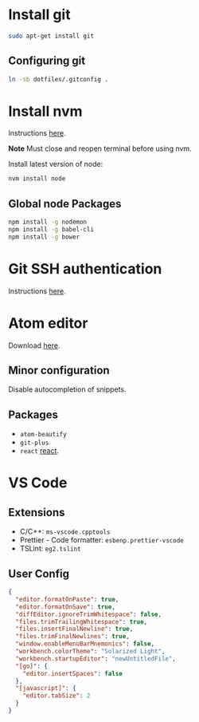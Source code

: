 # Install git

```sh
sudo apt-get install git
```

## Configuring git

```sh
ln -sb dotfiles/.gitconfig .
```

# Install nvm

Instructions [here](https://github.com/creationix/nvm).

**Note** Must close and reopen terminal before using nvm.

Install latest version of node:

```sh
nvm install node
```

## Global node Packages

```sh
npm install -g nodemon
npm install -g babel-cli
npm install -g bower
```

# Git SSH authentication

Instructions [here](https://help.github.com/articles/generating-an-ssh-key/).

# Atom editor

Download [here](https://atom.io/).

## Minor configuration

Disable autocompletion of snippets.

## Packages

* `atom-beautify`
* `git-plus`
* `react` [react](https://atom.io/packages/react).

# VS Code

## Extensions

* C/C++: `ms-vscode.cpptools`
* Prettier - Code formatter: `esbenp.prettier-vscode`
* TSLint: `eg2.tslint`

## User Config

```json
{
  "editor.formatOnPaste": true,
  "editor.formatOnSave": true,
  "diffEditor.ignoreTrimWhitespace": false,
  "files.trimTrailingWhitespace": true,
  "files.insertFinalNewline": true,
  "files.trimFinalNewlines": true,
  "window.enableMenuBarMnemonics": false,
  "workbench.colorTheme": "Solarized Light",
  "workbench.startupEditor": "newUntitledFile",
  "[go]": {
    "editor.insertSpaces": false
  },
  "[javascript]": {
    "editor.tabSize": 2
  }
}
```
